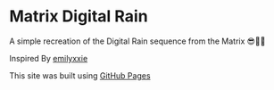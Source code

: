 # Matrix Digital Rain

A simple recreation of the Digital Rain sequence from the Matrix 😎🌌🌈

Inspired By [emilyxxie](https://github.com/emilyxxie/green_rain/)

This site was built using [GitHub Pages](https://pages.github.com/)
